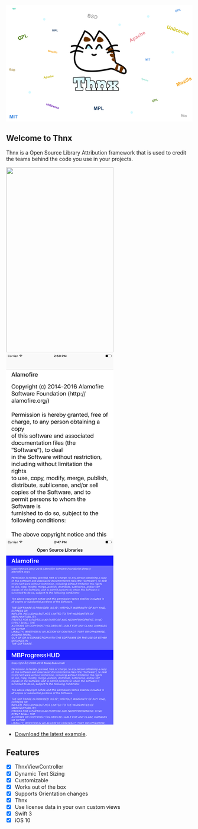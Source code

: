 ![Thnx](https://github.com/adamdahan/Thnx/blob/master/README-assets/logo-big-bg.png)

## Welcome to Thnx

Thnx is a Open Source Library Attribution framework that is used to credit the teams behind the code you use in your projects.


<a href="url">
<img src="https://github.com/adamdahan/Thnx/blob/master/README-assets/readme-gif.gif" height="500" width="290" >
<img src="https://github.com/adamdahan/Thnx/blob/master/README-assets/snapshot2.png" height="500" width="290" >
<img src="https://github.com/adamdahan/Thnx/blob/master/README-assets/snapshot3.png" height="500" width="290" >
</a>


* [Download the latest example](https://github.com/adamdahan/Thnx/tree/master/Example).

## Features

- [x] ThnxViewController 
- [x] Dynamic Text Sizing 
- [x] Customizable
- [x] Works out of the box
- [x] Supports Orientation changes
- [x] Thnx
- [x] Use license data in your own custom views
- [x] Swift 3
- [x] iOS 10
